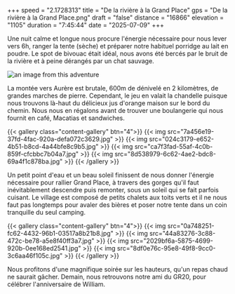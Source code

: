 +++
speed = "2.1728313"
title = "De la rivière à la Grand Place"
gps = "De la rivière à la Grand Place.png"
draft = "false"
distance = "16866"
elevation = "1105"
duration = "7:45:44"
date = "2025-07-09"
+++


Une nuit calme et longue nous procure l'énergie nécessaire pour nous lever vers 6h, ranger la tente (sèche) et préparer notre habituel porridge au lait en poudre. Le spot de bivouac était idéal, nous avons été bercés par le bruit de la rivière et à peine dérangés par un chat sauvage. 

![an image from this adventure](48dc65bf-7d6d-4f9c-b44a-f182a35dcb32.jpg)

La montée vers Aurère est brutale, 600m de dénivelé en 2 kilomètres, de grandes marches de pierre. Cependant, le jeu en valait la chandelle puisque nous trouvons là-haut du délicieux jus d'orange maison sur le bord du chemin. Nous nous en régalons avant de trouver une boulangerie qui nous fournit en café, Macatias et sandwiches. 

{{< gallery class="content-gallery" btn="4">}}
{{< img src="7a456e19-37fd-4fac-920a-defa072c3629.jpg" >}}
{{< img src="024c3179-e652-4b51-b8cd-4a44bfe8c9b5.jpg" >}}
{{< img src="ca7f3fad-55af-4c0b-859f-cfcbbc7b04a7.jpg" >}}
{{< img src="8d538979-6c62-4ae2-bdc8-69a4f1c878ba.jpg" >}}
{{< /gallery >}}


Un petit point d'eau et un beau soleil finissent de nous donner l'énergie nécessaire pour rallier Grand Place, à travers des gorges qu'il faut inévitablement descendre puis remonter, sous un soleil qui se fait parfois cuisant.
Le village est composé de petits chalets aux toits verts et il ne nous faut pas longtemps pour avaler des bières et poser notre tente dans un coin tranquille du seul camping. 

{{< gallery class="content-gallery" btn="4">}}
{{< img src="0a748251-fc62-4432-96b1-03517a8b21b8.jpg" >}}
{{< img src="44a83276-3c88-472c-be78-a5e8f40ff3a7.jpg" >}}
{{< img src="2029bf6a-5875-4699-920b-0ee168ed2541.jpg" >}}
{{< img src="8df0e76c-95e8-49f8-9cc0-3c6aa46f105c.jpg" >}}
{{< /gallery >}}


Nous profitons d'une magnifique soirée sur les hauteurs, qu'un repas chaud ne saurait gâcher. Demain, nous retrouvons notre ami du GR20, pour célébrer l'anniversaire de William.

